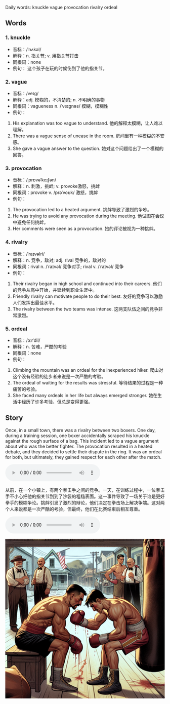 Daily words: knuckle vague provocation rivalry ordeal

## Words
### 1. knuckle
- 音标：/ˈnʌkəl/ <span style="cursor: pointer;" onclick="document.getElementById('audio-player-1').play()"><i class="fas fa-volume-up"></i></span>
<audio id="audio-player-1" src="audios/words/knuckle.mp3" style="display:none;"></audio>
- 解释：n. 指关节; v. 用指关节打击
- 同根词：none
- 例句：
这个孩子在玩的时候伤到了他的指关节。

### 2. vague
- 音标：/veɪɡ/ <span style="cursor: pointer;" onclick="document.getElementById('audio-player-2').play()"><i class="fas fa-volume-up"></i></span>
<audio id="audio-player-2" src="audios/words/vague.mp3" style="display:none;"></audio>
- 解释：adj. 模糊的，不清楚的; n. 不明确的事物
- 同根词：vagueness n. /ˈveɪɡnəs/ 模糊，模糊性
- 例句：
1. His explanation was too vague to understand.
他的解释太模糊，让人难以理解。
2. There was a vague sense of unease in the room.
房间里有一种模糊的不安感。
3. She gave a vague answer to the question.
她对这个问题给出了一个模糊的回答。

### 3. provocation
- 音标：/ˌprɒvəˈkeɪʃən/ <span style="cursor: pointer;" onclick="document.getElementById('audio-player-3').play()"><i class="fas fa-volume-up"></i></span>
<audio id="audio-player-3" src="audios/words/provocation.mp3" style="display:none;"></audio>
- 解释：n. 刺激，挑衅; v. provoke激怒，挑衅
- 同根词：provoke v. /prəˈvoʊk/ 激怒，挑衅
- 例句：
1. The provocation led to a heated argument.
挑衅导致了激烈的争吵。
2. He was trying to avoid any provocation during the meeting.
他试图在会议中避免任何挑衅。
3. Her comments were seen as a provocation.
她的评论被视为一种挑衅。

### 4. rivalry
- 音标：/ˈraɪvəlri/ <span style="cursor: pointer;" onclick="document.getElementById('audio-player-4').play()"><i class="fas fa-volume-up"></i></span>
<audio id="audio-player-4" src="audios/words/rivalry.mp3" style="display:none;"></audio>
- 解释：n. 竞争，敌对; adj. rival 竞争的，敌对的
- 同根词：rival n. /ˈraɪvəl/ 竞争对手; rival v. /ˈraɪvəl/ 竞争
- 例句：
1. Their rivalry began in high school and continued into their careers.
他们的竞争从高中开始，并延续到职业生涯中。
2. Friendly rivalry can motivate people to do their best.
友好的竞争可以激励人们发挥出最佳水平。
3. The rivalry between the two teams was intense.
这两支队伍之间的竞争非常激烈。

### 5. ordeal
- 音标：/ɔːrˈdil/ <span style="cursor: pointer;" onclick="document.getElementById('audio-player-5').play()"><i class="fas fa-volume-up"></i></span>
<audio id="audio-player-5" src="audios/words/ordeal.mp3" style="display:none;"></audio>
- 解释：n. 苦难，严酷的考验
- 同根词：none
- 例句：
1. Climbing the mountain was an ordeal for the inexperienced hiker.
爬山对这个没有经验的徒步者来说是一次严酷的考验。
2. The ordeal of waiting for the results was stressful.
等待结果的过程是一种痛苦的考验。
3. She faced many ordeals in her life but always emerged stronger.
她在生活中经历了许多考验，但总是变得更强。

## Story
Once, in a small town, there was a rivalry between two boxers. One day, during a training session, one boxer accidentally scraped his knuckle against the rough surface of a bag. This incident led to a vague argument about who was the better fighter. The provocation resulted in a heated debate, and they decided to settle their dispute in the ring. It was an ordeal for both, but ultimately, they gained respect for each other after the match.

<audio controls>
  <source src="./audios/story/2024-09-05-english.mp3" type="audio/mpeg">
  你的浏览器不支持音频元素。
</audio>
  

从前，在一个小镇上，有两个拳击手之间的竞争。一天，在训练过程中，一位拳击手不小心把他的指关节刮到了沙袋的粗糙表面。这一事件导致了一场关于谁是更好拳手的模糊争论。挑衅引发了激烈的辩论，他们决定在拳击场上解决争端。这对两个人来说都是一次严酷的考验，但最终，他们在比赛结束后相互尊重。

<audio controls>
  <source src="./audios/story/2024-09-05-chinese.mp3" type="audio/mpeg">
  你的浏览器不支持音频元素。
</audio>
  

![story](./images/2024-09-05.png)

